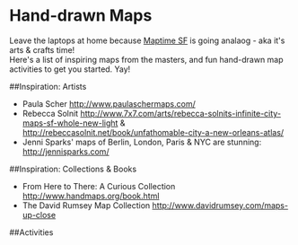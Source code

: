 Hand-drawn Maps
===============

Leave the laptops at home because [Maptime SF](http://www.meetup.com/Maptime-SF/) is going analaog - aka it's arts & crafts time!  
Here's a list of inspiring maps from the masters, and fun hand-drawn map activities to get you started.  Yay!

##Inspiration: Artists
* Paula Scher http://www.paulaschermaps.com/  
* Rebecca Solnit http://www.7x7.com/arts/rebecca-solnits-infinite-city-maps-sf-whole-new-light &   http://rebeccasolnit.net/book/unfathomable-city-a-new-orleans-atlas/  
* Jenni Sparks' maps of Berlin, London, Paris & NYC are stunning: http://jennisparks.com/

##Inspiration: Collections & Books
* From Here to There: A Curious Collection http://www.handmaps.org/book.html
* The David Rumsey Map Collection http://www.davidrumsey.com/maps-up-close

##Activities

